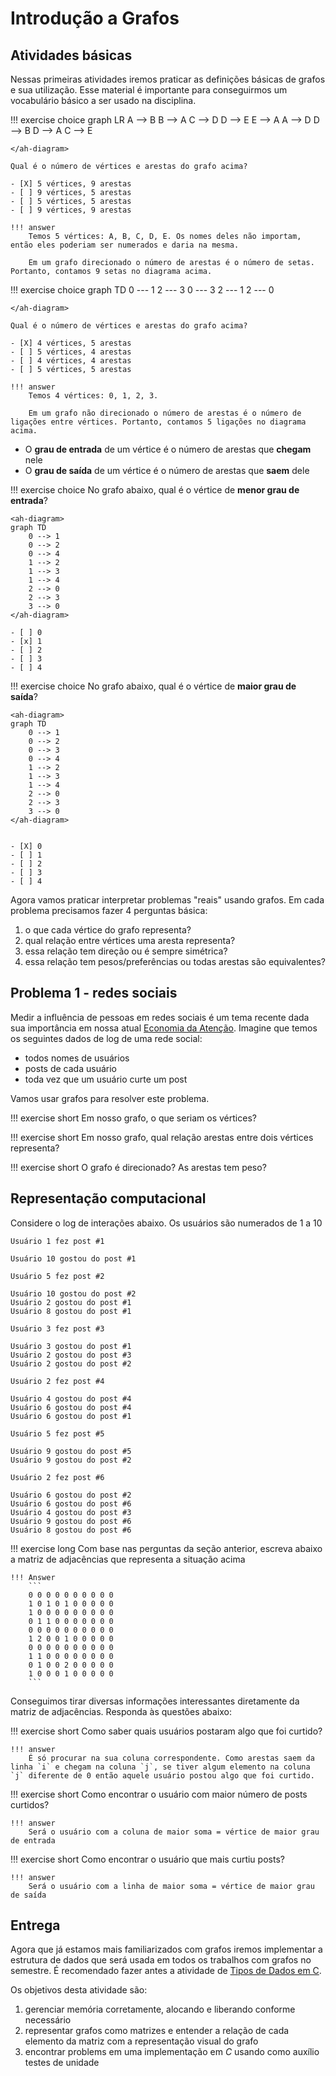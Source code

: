 # Introdução a Grafos

<ah-external-content src="../slides-intro.html" />

## Atividades básicas

Nessas primeiras atividades iremos praticar as definições básicas de grafos e sua utilização. Esse material é importante para conseguirmos um vocabulário básico a ser usado na disciplina. 

!!! exercise choice
    <ah-diagram>
    graph LR
        A --> B
        B --> A
        C --> D
        D --> E
        E --> A
        A --> D
        D --> B
        D --> A
        C --> E

    </ah-diagram>

    Qual é o número de vértices e arestas do grafo acima?

    - [X] 5 vértices, 9 arestas 
    - [ ] 9 vértices, 5 arestas
    - [ ] 5 vértices, 5 arestas
    - [ ] 9 vértices, 9 arestas

    !!! answer
        Temos 5 vértices: A, B, C, D, E. Os nomes deles não importam, então eles poderiam ser numerados e daria na mesma.

        Em um grafo direcionado o número de arestas é o número de setas. Portanto, contamos 9 setas no diagrama acima.

!!! exercise choice
    <ah-diagram>
    graph TD
        0 --- 1
        2 --- 3
        0 --- 3
        2 --- 1
        2 --- 0

    </ah-diagram>

    Qual é o número de vértices e arestas do grafo acima?

    - [X] 4 vértices, 5 arestas 
    - [ ] 5 vértices, 4 arestas
    - [ ] 4 vértices, 4 arestas
    - [ ] 5 vértices, 5 arestas

    !!! answer
        Temos 4 vértices: 0, 1, 2, 3. 

        Em um grafo não direcionado o número de arestas é o número de ligações entre vértices. Portanto, contamos 5 ligações no diagrama acima.



- O **grau de entrada** de um vértice é o número de arestas que **chegam** nele
- O **grau de saída** de um vértice é o número de arestas que **saem** dele

!!! exercise choice
    No grafo abaixo, qual é o vértice de **menor grau de entrada**?

    <ah-diagram>
    graph TD
        0 --> 1
        0 --> 2
        0 --> 4
        1 --> 2
        1 --> 3
        1 --> 4
        2 --> 0
        2 --> 3
        3 --> 0
    </ah-diagram>

    - [ ] 0
    - [x] 1
    - [ ] 2
    - [ ] 3
    - [ ] 4

!!! exercise choice
    No grafo abaixo, qual é o vértice de **maior grau de saída**?

    <ah-diagram>
    graph TD
        0 --> 1
        0 --> 2
        0 --> 3
        0 --> 4
        1 --> 2
        1 --> 3
        1 --> 4
        2 --> 0
        2 --> 3
        3 --> 0
    </ah-diagram>


    - [X] 0
    - [ ] 1
    - [ ] 2
    - [ ] 3
    - [ ] 4


Agora vamos praticar interpretar problemas "reais" usando grafos. Em cada problema precisamos fazer 4 perguntas básica:

1. o que cada vértice do grafo representa?
2. qual relação  entre vértices uma aresta representa?
3. essa relação tem direção ou é sempre simétrica?
4. essa relação tem pesos/preferências ou todas arestas são equivalentes?

## Problema 1 - redes sociais

Medir a influência de pessoas em redes sociais é um tema recente dada sua importância em nossa atual [Economia da Atenção](https://en.wikipedia.org/wiki/Attention_economy). Imagine que temos os seguintes dados de log de uma rede social:

- todos nomes de usuários
- posts de cada usuário
- toda vez que um usuário curte um post

Vamos usar grafos para resolver este problema.

!!! exercise short
    Em nosso grafo, o que seriam os vértices?

!!! exercise short
    Em nosso grafo, qual relação arestas entre dois vértices representa?

!!! exercise short
    O grafo é direcionado? As arestas tem peso?

## Representação computacional

Considere o log de interações abaixo. Os usuários são numerados de 1 a 10

```
Usuário 1 fez post #1

Usuário 10 gostou do post #1

Usuário 5 fez post #2

Usuário 10 gostou do post #2
Usuário 2 gostou do post #1
Usuário 8 gostou do post #1

Usuário 3 fez post #3

Usuário 3 gostou do post #1
Usuário 2 gostou do post #3
Usuário 2 gostou do post #2

Usuário 2 fez post #4

Usuário 4 gostou do post #4
Usuário 6 gostou do post #4
Usuário 6 gostou do post #1

Usuário 5 fez post #5

Usuário 9 gostou do post #5
Usuário 9 gostou do post #2

Usuário 2 fez post #6

Usuário 6 gostou do post #2
Usuário 6 gostou do post #6
Usuário 4 gostou do post #3
Usuário 9 gostou do post #6
Usuário 8 gostou do post #6
```

!!! exercise long
    Com base nas perguntas da seção anterior, escreva abaixo a matriz de adjacências que representa a situação acima

    !!! Answer
        ```
        0 0 0 0 0 0 0 0 0 0 
        1 0 1 0 1 0 0 0 0 0 
        1 0 0 0 0 0 0 0 0 0 
        0 1 1 0 0 0 0 0 0 0 
        0 0 0 0 0 0 0 0 0 0 
        1 2 0 0 1 0 0 0 0 0 
        0 0 0 0 0 0 0 0 0 0 
        1 1 0 0 0 0 0 0 0 0 
        0 1 0 0 2 0 0 0 0 0 
        1 0 0 0 1 0 0 0 0 0 
        ```

Conseguimos tirar diversas informações interessantes diretamente da matriz de adjacências. Responda às questões abaixo:

!!! exercise short
    Como saber quais usuários postaram algo que foi curtido?

    !!! answer
        É só procurar na sua coluna correspondente. Como arestas saem da linha `i` e chegam na coluna `j`, se tiver algum elemento na coluna `j` diferente de 0 então aquele usuário postou algo que foi curtido. 

!!! exercise short
    Como encontrar o usuário com maior número de posts curtidos?

    !!! answer
        Será o usuário com a coluna de maior soma = vértice de maior grau de entrada

!!! exercise short
    Como encontrar o usuário que mais curtiu posts?

    !!! answer
        Será o usuário com a linha de maior soma = vértice de maior grau de saída 

## Entrega

Agora que já estamos mais familiarizados com grafos iremos implementar a estrutura de dados que será usada em todos os trabalhos com grafos no semestre. É recomendado fazer antes a atividade de [Tipos de Dados em C](../0-linguagem-C/adt-c.md).

Os objetivos desta atividade são:

1. gerenciar memória corretamente, alocando e liberando conforme necessário
2. representar grafos como matrizes e entender a relação de cada elemento da matriz com a representação visual do grafo
3. encontrar problems em uma implementação em *C* usando como auxílio testes de unidade

